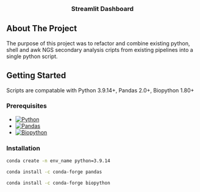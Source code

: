 <a name="readme-top"></a>

<!-- PROJECT LOGO -->
<br />
  <h3 align="center">Streamlit Dashboard</h3>
  <p align="center">
</div>

<!-- ABOUT THE PROJECT -->
## About The Project
The purpose of this project was to refactor and combine existing python, shell and awk NGS secondary analysis cripts from existing pipelines into a single python script. 


<!-- GETTING STARTED -->
## Getting Started

Scripts are compatable with Python 3.9.14+, Pandas 2.0+, Biopython 1.80+

### Prerequisites

* [![Python][Python]][Python-url]
* [![Pandas][Pandas]][Pandas-url]
* [![Biopython][Biopython]][Biopython-url]


### Installation

  ```sh
  conda create -n env_name python=3.9.14
  ```

  ```sh
  conda install -c conda-forge pandas
  ```

  ```sh
  conda install -c conda-forge biopython
  ```


<!-- MARKDOWN LINKS & IMAGES -->
<!-- https://www.markdownguide.org/basic-syntax/#reference-style-links -->
[contributors-shield]: https://img.shields.io/github/contributors/ASU-Lim-Lab/GISAID.svg?style=for-the-badge
[contributors-url]: https://github.com/ASU-Lim-Lab/Absolute-Q/graphs/contributors
[Biopython]: https://img.shields.io/badge/Biopython-1.80-blue
[Biopython-url]: https://biopython.org/
[Schedule]: https://img.shields.io/badge/Schedule-1.2-red
[Schedule-url]: https://github.com/dbader/schedule
[NumPy]: https://img.shields.io/badge/numpy-%23013243.svg?style=for-the-badge&logo=numpy&logoColor=white
[Numpy-url]: https://numpy.org/
[Slack]: https://img.shields.io/badge/Slack-4A154B?style=for-the-badge&logo=slack&logoColor=white
[Slack-url]: https://slack.com/
[Pandas]: https://img.shields.io/badge/pandas-%23150458.svg?style=for-the-badge&logo=pandas&logoColor=white
[Pandas-url]: https://pandas.pydata.org/
[Python]: https://img.shields.io/badge/python-3670A0?style=for-the-badge&logo=python&logoColor=ffdd54
[Python-url]: https://www.python.org/
[Plotly]: https://img.shields.io/badge/Plotly-%233F4F75.svg?style=for-the-badge&logo=plotly&logoColor=white
[Plotly-url]: https://plotly.com/
[Streamlit]: https://img.shields.io/badge/Streamlit-1.25-red
[Streamlit-url]: https://streamlit.io/
[Folium]: https://img.shields.io/badge/Folium-0.14-green
[Folium-url]: https://python-visualization.github.io/folium/latest/getting_started.html
[Streamlit-folium]: https://img.shields.io/badge/StreamlitFolium-0.13-green
[Streamlit-folium-url]: https://folium.streamlit.app/


